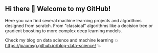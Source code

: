 ## Hi there 👋 Welcome to my GitHub!

Here you can find several machine learning projects and algorithms designed from scratch. From "classical" algorithms like a decision tree or gradient boosting to more complex deep learning models.

Check my blog on data science and machine learning :collision: https://joaomvg.github.io/blog-data-science/ :collision:
